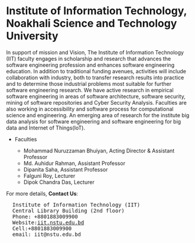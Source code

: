 <html>
  <head>
  </head>
  <h1>Institute of Information Technology, Noakhali Science and Technology University</h1>
  <p>In support of mission and Vision, The Institute of Information Technology (IIT) faculty engages in scholarship and research that advances the software engineering profession and enhances software engineering education. In addition to traditional funding avenues, activities will include collaboration with industry, both to transfer research results into practice and to determine those industrial problems most suitable for further software engineering research. We have active research in empirical software engineering in areas of software architecture, software security, mining of software repositories and Cyber Security Analysis. Faculties are also working in accessibility and software process for computational science and engineering. An emerging area of research for the institute big data analysis for software engineering and software engineering for big data and Internet of Things(IoT).</p>
  <ul>
    <li>Faculties</li>
    <ul>
      <li>Mohammad Nuruzzaman Bhuiyan, Acting Director & Assistant Professor</li>
      <li>Md. Auhidur Rahman, Assistant Professor </li>
      <li>Dipanita Saha, Assistant Professor </li>
      <li>Falguni Roy, Lecturer </li>
      <li>Dipok Chandra Das, Lecturer</li>
    </ul>
  </ul>
  <p>For more details, <b>Contact Us</b>:</p>
  <pre>
  Institute of Information Technology (IIT)
  Central Library Building (2nd floor)
  Phone: +8801883009900
  Website:<a href="http://iit.nstu.edu.bd/">iit.nstu.edu.bd</a>
  Cell:+8801883009900
  email: iit@nstu.edu.bd
  </pre>
</html>

